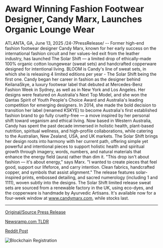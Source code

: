 # Award Winning Fashion Footwear Designer, Candy Marx, Launches Organic Lounge Wear

ATLANTA, GA, June 13, 2025 /24-7PressRelease/ -- Former high-end fashion footwear designer Candy Marx, known for her early success on the international fashion circuit and her values-led exit from the leather industry, has launched The Solar Shift — a limited drop of ethically-made 100% organic cotton loungewear (sweat sets) and handcrafted copperware designed for intentional living. BLOOM is Candy's line of sweat sets, in which she is releasing 4 limited editions per year - The Solar Shift being the first one.  Candy began her career in fashion as the designer behind KeilanaSkye, a luxury footwear label that debuted at Mercedes-Benz Fashion Week in Sydney, as well as in New York and Los Angeles. Her designs were featured on Australia's Next Top Model, and she won the Qantas Spirit of Youth People's Choice Award and Australia's leading competition for emerging designers.  In 2014, she made the bold decision to transition her label (renamed KSKYE) to become Australia's first established fashion brand to go fully cruelty-free — a move inspired by her personal shift toward veganism and ethical living.  Now based in Western Australia, Candy has spent the past decade immersed in holistic health, plant-based nutrition, spiritual wellness, and high-profile collaborations, while catering to the Australian, New Zealand, USA, and UK markets. The Solar Shift brings her design roots into harmony with her current path, offering simple yet powerful and intentional pieces to support holistic health and spiritual growth through imagery, words, numbers, and natural materials that enhance the energy field (aura) rather than dim it.  "This drop isn't about fashion — it's about energy," says Marx. "I wanted to create pieces that feel good, support our lifeforce, and carry intention. Clean fabrics, handcrafted copper, and symbols that assist alignment." The release features solar-inspired prints, embossed detailing, and sacred numerology (including 1 and 1111), woven subtly into the designs.  The Solar Shift limited release sweat sets are sourced from a renewable factory in the UK, using eco-dyes, and the copperware is handmade by Ayurvedic Artisans. It's available now for a four-week window at www.candymarx.com, while stocks last. 

---

[Original/Source Press Release](https://www.24-7pressrelease.com/press-release/523791/award-winning-fashion-footwear-designer-candy-marx-launches-organic-lounge-wear)
                    

[Newsramp.com TLDR](https://newsramp.com/curated-news/candy-marx-launches-the-solar-shift-ethical-loungewear-for-intentional-living/ab1df230f1e8c48251afea3aa7f3f6dd) 

 



[Reddit Post](https://www.reddit.com/r/Lifestyle_Culture/comments/1la9reo/candy_marx_launches_the_solar_shift_ethical/) 



![Blockchain Registration](https://cdn.newsramp.app/24-7PressRelease/qrcode/256/13/boldmmTL.webp)